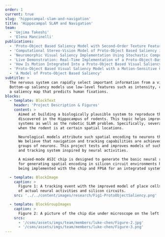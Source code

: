 ```yaml
---
order: 1
current: true
slug: 'hippocampal-slam-and-navigation'
title: 'Hippocampal SLAM and Navigation'
team:
  - 'Uejima Takeshi'
  - 'Elena Mancinelli'
publications:
  - 'Proto-Object Based Saliency Model with Second-Order Texture Feature'
  - 'Computational Stereo-Vision Model of Proto-Object Based Saliency in Three-Dimensional Space'
  - 'Neuromorphic Visual Saliency Implementation Using Stochastic Computation'
  - 'Live Demonstration: Real-Time Implementation of a Proto-Object-Based'
  - 'How Is Motion Integrated Into a Proto-Object Based Visual Saliency Model?'
  - 'Proto-Object Based Visual Saliency Model with a Motion-Sensitive Channel'
  - 'A Model of Proto-Object Based Saliency'
subtitle: >
  The nervous system can rapidly select important information from a visual scene and pay attention to it. 
  Bottom-up saliency models use low-level features such as intensity, color, and orientation to generate 
  a saliency map that predicts human fixations.
blocks:
  - template: BlockText
    header: 'Project Description & Figures'
    content: >
      Aimed at building a biologically plausible system to reproduce the spatial encoding behavior 
      discovered in the Hippocampus of rodents. This topic helps improve the understanding of neurological 
      systems as well as the robotic SLAM problem. Specifically, several groups of neurons become active only 
      when the rodent is at certain spatial locations.

      Neurological models attribute such spatial encoding to neurons that react to the animal’s locomotion. 
      We believe that navigation and tracking capabilities are achieved through interactions between these 
      groups of neurons. This project tests and improves models of such interactions to create a navigation 
      and tracking system inspired by neural activities.

      A mixed-mode ASIC chip is designed to generate the basic neural response to locomotion. An improved model 
      for generating spatial encoding in silicon circuit environments has been proposed. Currently, the model is 
      being implemented with the chip and FPGA for an integrated system for path tracking and mapping.

  - template: BlockImage
    caption: >
      Figure 1: A tracking event with the improved model of place cells that compensates for variations 
      of actual neural activities and silicon circuits.
    src: '../../content/images/research/Fig1-ProtoObjectSaliency.png'

  - template: BlockGroupImages
    caption: >
      Figure 2: A picture of the chip die under microscope on the left and its application on the right.
    srcs:
      - '/csms/assets/imgs/team/members/luke-chen/Figure-2.jpg'
      - '/csms/assets/imgs/team/members/luke-chen/Figure-3.png'
---
```


